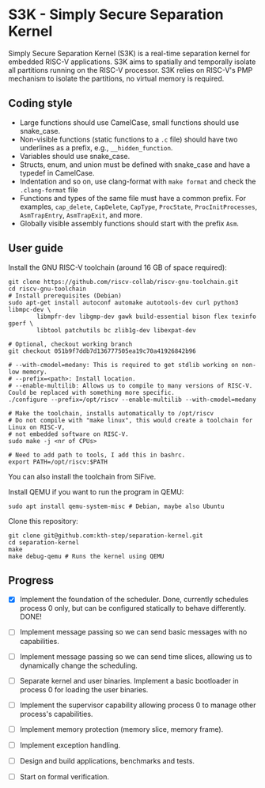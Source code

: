 # S3K - Simply Secure Separation Kernel

Simply Secure Separation Kernel (S3K) is a real-time separation kernel for embedded RISC-V applications. S3K aims to spatially and temporally isolate all partitions running on the RISC-V processor. S3K relies on RISC-V's PMP mechanism to isolate the partitions, no virtual memory is required.

## Coding style

- Large functions should use CamelCase, small functions should use snake_case.
- Non-visible functions (static functions to a `.c` file) should have two underlines as a prefix, e.g., `__hidden_function`.
- Variables should use snake_case.
- Structs, enum, and union must be defined with snake_case and have a typedef in CamelCase.
- Indentation and so on, use clang-format with `make format` and check the `.clang-format` file
- Functions and types of the same file must have a common prefix. For examples, `cap_delete`, `CapDelete`, `CapType`, `ProcState`, `ProcInitProcesses`, `AsmTrapEntry`, `AsmTrapExit`, and more.
- Globally visible assembly functions should start with the prefix `Asm`.

## User guide

Install the GNU RISC-V toolchain (around 16 GB of space required):
```
git clone https://github.com/riscv-collab/riscv-gnu-toolchain.git
cd riscv-gnu-toolchain
# Install prerequisites (Debian)
sudo apt-get install autoconf automake autotools-dev curl python3 libmpc-dev \
        libmpfr-dev libgmp-dev gawk build-essential bison flex texinfo gperf \
        libtool patchutils bc zlib1g-dev libexpat-dev

# Optional, checkout working branch
git checkout 051b9f7ddb7d136777505ea19c70a41926842b96 

# --with-cmodel=medany: This is required to get stdlib working on non-low memory.
# --prefix=<path>: Install location.
# --enable-multilib: Allows us to compile to many versions of RISC-V. Could be replaced with something more specific.
./configure --prefix=/opt/riscv --enable-multilib --with-cmodel=medany

# Make the toolchain, installs automatically to /opt/riscv
# Do not compile with "make linux", this would create a toolchain for Linux on RISC-V,
# not embedded software on RISC-V.
sudo make -j <nr of CPUs>

# Need to add path to tools, I add this in bashrc.
export PATH=/opt/riscv:$PATH
```
You can also install the toolchain from SiFive.

Install QEMU if you want to run the program in QEMU:
```
sudo apt install qemu-system-misc # Debian, maybe also Ubuntu
```


Clone this repository:
```
git clone git@github.com:kth-step/separation-kernel.git
cd separation-kernel
make
make debug-qemu # Runs the kernel using QEMU
```

## Progress

- [x] Implement the foundation of the scheduler. Done, currently schedules process 0 only, but can be configured statically to behave differently. DONE!
- [ ] Implement message passing so we can send basic messages with no capabilities.
- [ ] Implement message passing so we can send time slices, allowing us to dynamically change the scheduling.
- [ ] Separate kernel and user binaries.  Implement a basic bootloader in process 0 for loading the user binaries.
- [ ] Implement the supervisor capability allowing process 0 to manage other process's capabilities.
- [ ] Implement memory protection (memory slice, memory frame).
- [ ] Implement exception handling.
- [ ] Design and build applications, benchmarks and tests.
- [ ] Start on formal verification.

